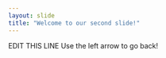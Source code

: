 ```yaml
---
layout: slide
title: "Welcome to our second slide!"
---
```

EDIT THIS LINE
Use the left arrow to go back!
